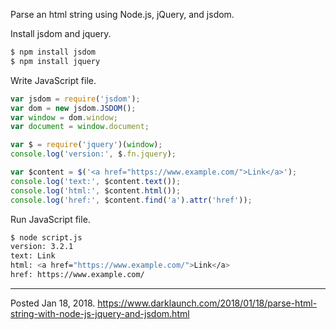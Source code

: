 Parse an html string using Node.js, jQuery, and jsdom.

Install jsdom and jquery.

```javascript
$ npm install jsdom
$ npm install jquery
```

Write JavaScript file.

```javascript
var jsdom = require('jsdom');
var dom = new jsdom.JSDOM();
var window = dom.window;
var document = window.document;

var $ = require('jquery')(window);
console.log('version:', $.fn.jquery);

var $content = $('<a href="https://www.example.com/">Link</a>');
console.log('text:', $content.text());
console.log('html:', $content.html());
console.log('href:', $content.find('a').attr('href'));
```

Run JavaScript file.

```bash
$ node script.js
version: 3.2.1
text: Link
html: <a href="https://www.example.com/">Link</a>
href: https://www.example.com/
```

---


Posted Jan 18, 2018.
https://www.darklaunch.com/2018/01/18/parse-html-string-with-node-js-jquery-and-jsdom.html